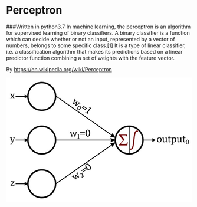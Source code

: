 # Perceptron
###Written in python3.7
In machine learning, the perceptron is an algorithm for supervised learning of binary classifiers. A binary classifier is a function which can decide whether or not an input, represented by a vector of numbers, belongs to some specific class.[1] It is a type of linear classifier, i.e. a classification algorithm that makes its predictions based on a linear predictor function combining a set of weights with the feature vector.

By https://en.wikipedia.org/wiki/Perceptron


![alt text](https://github.com/amirHosseinRashidi/Ai-perceptron/blob/master/perceptron.png?raw=true)

